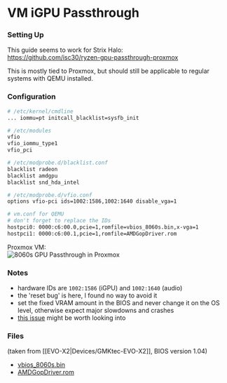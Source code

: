 # VM iGPU Passthrough

### Setting Up
This guide seems to work for Strix Halo:  
https://github.com/isc30/ryzen-gpu-passthrough-proxmox

This is mostly tied to Proxmox, but should still be applicable to regular systems with QEMU installed.

### Configuration
```bash
# /etc/kernel/cmdline
... iommu=pt initcall_blacklist=sysfb_init
```

```bash
# /etc/modules
vfio
vfio_iommu_type1
vfio_pci
```

```bash
# /etc/modprobe.d/blacklist.conf
blacklist radeon
blacklist amdgpu
blacklist snd_hda_intel
```

```bash
# /etc/modprobe.d/vfio.conf
options vfio-pci ids=1002:1586,1002:1640 disable_vga=1
```

```bash
# vm.conf for QEMU
# don't forget to replace the IDs
hostpci0: 0000:c6:00.0,pcie=1,romfile=vbios_8060s.bin,x-vga=1
hostpci1: 0000:c6:00.1,pcie=1,romfile=AMDGopDriver.rom
```

Proxmox VM:  
![8060s GPU Passthrough in Proxmox](./proxmox-8060s-passthrough.png)

### Notes
 - hardware IDs are `1002:1586` (iGPU) and `1002:1640` (audio)
 - the 'reset bug' is here, I found no way to avoid it
 - set the fixed VRAM amount in the BIOS and never change it on the OS level, otherwise expect major slowdowns and crashes
 - [this issue](https://github.com/isc30/ryzen-gpu-passthrough-proxmox/issues/112) might be worth looking into

### Files
(taken from [[EVO-X2|Devices/GMKtec-EVO-X2]], BIOS version 1.04)
 - [vbios_8060s.bin](./vbios_8060s.bin)
 - [AMDGopDriver.rom](./AMDGopDriver.rom)
